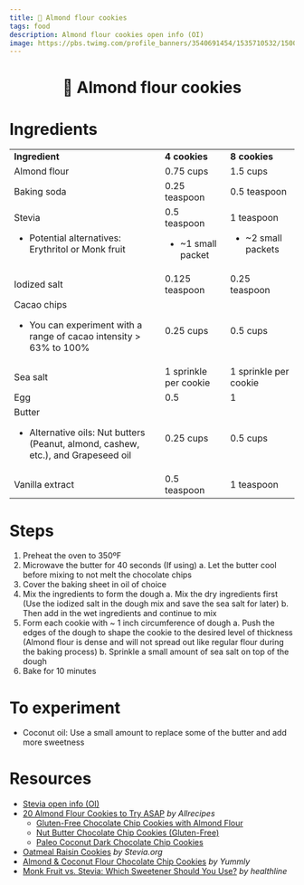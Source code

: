 ```yaml
---
title: 🍪 Almond flour cookies
tags: food
description: Almond flour cookies open info (OI)
image: https://pbs.twimg.com/profile_banners/3540691454/1535710532/1500x500
---
```


<h1 style="text-align: center;">🍪 Almond flour cookies</h1>

# Ingredients
<table>
  <tr>
   <td><strong>Ingredient</strong>
   </td>
   <td><strong>4 cookies</strong>
   </td>
   <td><strong>8 cookies</strong>
   </td>
  </tr>
  <tr>
   <td>Almond flour
   </td>
   <td>0.75 cups
   </td>
   <td>1.5 cups
   </td>
  </tr>
  <tr>
   <td>Baking soda
   </td>
   <td>0.25 teaspoon
   </td>
   <td>0.5 teaspoon
   </td>
  </tr>
  <tr>
   <td>Stevia
<ul>

<li>Potential alternatives: Erythritol or Monk fruit	
</li>
</ul>
   </td>
   <td>0.5 teaspoon
<ul>

<li>~1 small packet
</li>
</ul>
   </td>
   <td>1 teaspoon
<ul>

<li>~2 small packets
</li>
</ul>
   </td>
  </tr>
  <tr>
   <td>Iodized salt
   </td>
   <td>0.125 teaspoon
   </td>
   <td>0.25 teaspoon
   </td>
  </tr>
  <tr>
   <td>Cacao chips
<ul>

<li>You can experiment with a range of cacao intensity > 63% to 100%
</li>
</ul>
   </td>
   <td>0.25 cups
   </td>
   <td>0.5 cups
   </td>
  </tr>
  <tr>
   <td>Sea salt
   </td>
   <td>1 sprinkle per cookie
   </td>
   <td>1 sprinkle per cookie
   </td>
  </tr>
  <tr>
   <td>Egg
   </td>
   <td>0.5
   </td>
   <td>1
   </td>
  </tr>
  <tr>
   <td>Butter
<ul>

<li>Alternative oils: Nut butters (Peanut, almond, cashew, etc.), and Grapeseed oil
</li>
</ul>
   </td>
   <td>0.25 cups
   </td>
   <td>0.5 cups
   </td>
  </tr>
  <tr>
   <td>Vanilla extract
   </td>
   <td>0.5 teaspoon
   </td>
   <td>1 teaspoon
   </td>
  </tr>
</table>

# Steps
1. Preheat the oven to 350ºF
2. Microwave the butter for 40 seconds (If using)
    a. Let the butter cool before mixing to not melt the chocolate chips
3. Cover the baking sheet in oil of choice
4. Mix the ingredients to form the dough
a. Mix the dry ingredients first (Use the iodized salt in the dough mix and save the sea salt for later)
b. Then add in the wet ingredients and continue to mix
5. Form each cookie with ~ 1 inch circumference of dough
    a. Push the edges of the dough to shape the cookie to the desired level of thickness (Almond flour is dense and will not spread out like regular flour during the baking process)
    b. Sprinkle a small amount of sea salt on top of the dough
6. Bake for 10 minutes

# To experiment
- Coconut oil: Use a small amount to replace some of the butter and add more sweetness

# Resources
- [Stevia open info (OI)](https://hackmd.io/@openinfo/naturalsweeteners#Stevia)
- [20 Almond Flour Cookies to Try ASAP](https://www.allrecipes.com/gallery/almond-flour-cookies/) *by Allrecipes*
    - [Gluten-Free Chocolate Chip Cookies with Almond Flour](https://www.allrecipes.com/recipe/267700/gluten-free-chocolate-chip-cookies-with-almond-flour/)
    - [Nut Butter Chocolate Chip Cookies (Gluten-Free)](https://www.allrecipes.com/recipe/247231/nut-butter-chocolate-chip-cookies-gluten-free/)
    - [Paleo Coconut Dark Chocolate Chip Cookies](https://www.allrecipes.com/recipe/233511/paleo-coconut-dark-chocolate-chip-cookies/)
- [Oatmeal Raisin Cookies](https://www.stevia.org/stevia-recipes/baking-with-stevia/oatmeal-raisin-cookies) *by Stevia.org*
- [Almond & Coconut Flour Chocolate Chip Cookies](https://www.yummly.com/recipe/Almond-_-Coconut-Flour-Chocolate-Chip-Cookies-2420263) *by Yummly*
- [Monk Fruit vs. Stevia: Which Sweetener Should You Use?](https://www.healthline.com/health/food-nutrition/monk-fruit-vs-stevia) *by healthline*